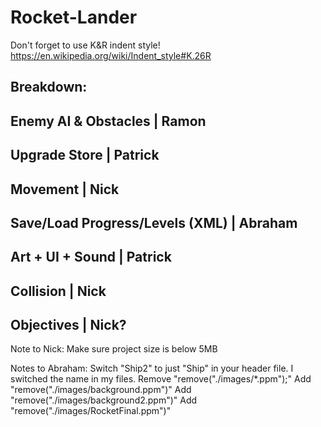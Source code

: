 # Rocket-Lander

Don't forget to use K&R indent style!
https://en.wikipedia.org/wiki/Indent_style#K.26R

Breakdown:
------------------------------------------------
Enemy AI & Obstacles            | Ramon
------------------------------------------------
Upgrade Store                   | Patrick
------------------------------------------------
Movement                        | Nick
------------------------------------------------
Save/Load Progress/Levels (XML) | Abraham
------------------------------------------------
Art + UI + Sound                | Patrick
------------------------------------------------
Collision                       | Nick
------------------------------------------------
Objectives                      | Nick?
------------------------------------------------

Note to Nick:
Make sure project size is below 5MB


Notes to Abraham:
Switch "Ship2" to just "Ship" in your header file. I switched the name in my files.
Remove "remove("./images/*.ppm");"
Add "remove("./images/background.ppm")"
Add "remove("./images/background2.ppm")"
Add "remove("./images/RocketFinal.ppm")"
